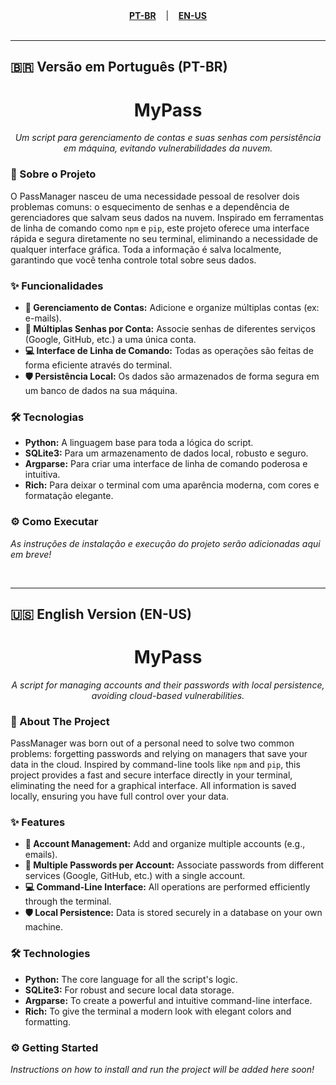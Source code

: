 <div align="center">
  <a href="#versão-em-português-pt-br"><strong>PT-BR</strong></a>
  &nbsp;&nbsp;&nbsp;|&nbsp;&nbsp;&nbsp;
  <a href="#english-version-en-us"><strong>EN-US</strong></a>
</div>

<br>

---

<a name="versão-em-português-pt-br"></a>
## 🇧🇷 Versão em Português (PT-BR)

<h1 align="center">MyPass</h1>
<p align="center"><em>Um script para gerenciamento de contas e suas senhas com persistência em máquina, evitando vulnerabilidades da nuvem.</em></p>

### 🎯 Sobre o Projeto
O PassManager nasceu de uma necessidade pessoal de resolver dois problemas comuns: o esquecimento de senhas e a dependência de gerenciadores que salvam seus dados na nuvem. Inspirado em ferramentas de linha de comando como `npm` e `pip`, este projeto oferece uma interface rápida e segura diretamente no seu terminal, eliminando a necessidade de qualquer interface gráfica. Toda a informação é salva localmente, garantindo que você tenha controle total sobre seus dados.

### ✨ Funcionalidades
- **🔐 Gerenciamento de Contas:** Adicione e organize múltiplas contas (ex: e-mails).
- **🔑 Múltiplas Senhas por Conta:** Associe senhas de diferentes serviços (Google, GitHub, etc.) a uma única conta.
- **💻 Interface de Linha de Comando:** Todas as operações são feitas de forma eficiente através do terminal.
- **🛡️ Persistência Local:** Os dados são armazenados de forma segura em um banco de dados na sua máquina.

### 🛠️ Tecnologias
- **Python:** A linguagem base para toda a lógica do script.
- **SQLite3:** Para um armazenamento de dados local, robusto e seguro.
- **Argparse:** Para criar uma interface de linha de comando poderosa e intuitiva.
- **Rich:** Para deixar o terminal com uma aparência moderna, com cores e formatação elegante.

### ⚙️ Como Executar
*As instruções de instalação e execução do projeto serão adicionadas aqui em breve!*

<br>

---

<a name="english-version-en-us"></a>
## 🇺🇸 English Version (EN-US)

<h1 align="center">MyPass</h1>
<p align="center"><em>A script for managing accounts and their passwords with local persistence, avoiding cloud-based vulnerabilities.</em></p>

### 🎯 About The Project
PassManager was born out of a personal need to solve two common problems: forgetting passwords and relying on managers that save your data in the cloud. Inspired by command-line tools like `npm` and `pip`, this project provides a fast and secure interface directly in your terminal, eliminating the need for a graphical interface. All information is saved locally, ensuring you have full control over your data.

### ✨ Features
- **🔐 Account Management:** Add and organize multiple accounts (e.g., emails).
- **🔑 Multiple Passwords per Account:** Associate passwords from different services (Google, GitHub, etc.) with a single account.
- **💻 Command-Line Interface:** All operations are performed efficiently through the terminal.
- **🛡️ Local Persistence:** Data is stored securely in a database on your own machine.

### 🛠️ Technologies
- **Python:** The core language for all the script's logic.
- **SQLite3:** For robust and secure local data storage.
- **Argparse:** To create a powerful and intuitive command-line interface.
- **Rich:** To give the terminal a modern look with elegant colors and formatting.

### ⚙️ Getting Started
*Instructions on how to install and run the project will be added here soon!*
